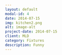 ```yaml
---
layout: default
modal-id: 4
date: 2014-07-15
img: kitchen2.png
alt: image-alt
project-date: 2014-07-15
client: MLD
category: Fixtures
description: Funny
---
```

